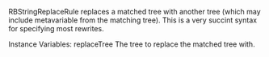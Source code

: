 RBStringReplaceRule replaces a matched tree with another tree (which may include metavariable from the matching tree). This is a very succint syntax for specifying most rewrites.Instance Variables:	replaceTree	<RBProgramNode>	The tree to replace the matched tree with.